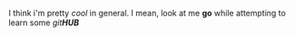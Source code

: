 I think i'm pretty _cool_ in general. I mean, look at me **go** while attempting to learn some _git**HUB**_

